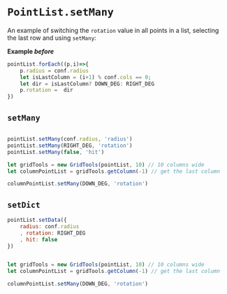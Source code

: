 # `PointList.setMany`


An example of switching the `rotation` value in all points in a list, selecting
the last row and using `setMany`:

**Example _before_**

```js
pointList.forEach((p,i)=>{
    p.radius = conf.radius
    let isLastColumn = (i+1) % conf.cols == 0;
    let dir = isLastColumn? DOWN_DEG: RIGHT_DEG
    p.rotation =  dir
})
```

## `setMany`

```js

pointList.setMany(conf.radius, 'radius')
pointList.setMany(RIGHT_DEG, 'rotation')
pointList.setMany(false, 'hit')

let gridTools = new GridTools(pointList, 10) // 10 columns wide
let columnPointList = gridTools.getColumn(-1) // get the last column

columnPointList.setMany(DOWN_DEG, 'rotation')
```

## `setDict`

```js
pointList.setData({
    radius: conf.radius
    , rotation: RIGHT_DEG
    , hit: false
})


let gridTools = new GridTools(pointList, 10) // 10 columns wide
let columnPointList = gridTools.getColumn(-1) // get the last column

columnPointList.setMany(DOWN_DEG, 'rotation')
```

